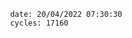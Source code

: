 

                date: 20/04/2022 07:30:30
                cycles: 17160

                         